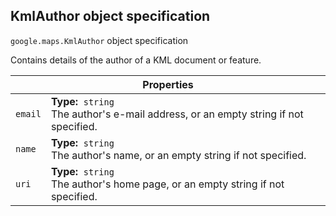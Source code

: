<h2 id="KmlAuthor"> KmlAuthor object specification </h2><p>
<code><span itemprop="path">google.maps</span>.<span itemprop="name">KmlAuthor</span></code>
object specification
</p><p>Contains details of the author of a KML document or feature.</p><div class="devsite-table-wrapper"><table class="properties responsive" summary="object KmlAuthor - Properties">
<thead>
<tr><th colspan="2">Properties</th>
</tr></thead>
<tbody>
<tr>
<td><code><span>email</span></code></td>
<td><div><strong>Type:</strong>&nbsp; <code>string</code></div>
<div class="desc">The author's e-mail address, or an empty string if not specified.</div></td>
</tr>
<tr>
<td><code><span>name</span></code></td>
<td><div><strong>Type:</strong>&nbsp; <code>string</code></div>
<div class="desc">The author's name, or an empty string if not specified.</div></td>
</tr>
<tr>
<td><code><span>uri</span></code></td>
<td><div><strong>Type:</strong>&nbsp; <code>string</code></div>
<div class="desc">The author's home page, or an empty string if not specified.</div></td>
</tr>
</tbody>
</table></div>